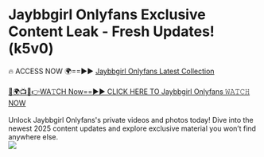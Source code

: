 # Jaybbgirl Onlyfans Exclusive Content Leak - Fresh Updates! (k5v0)

🔥 ACCESS NOW 🌍==►► <a href="https://tinyurl.com/kvy9nzfs" rel="nofollow">Jaybbgirl Onlyfans Latest Collection</a>
<br><br>
[🔴🌍📺📱👉WA𝚃CH Now==►► CLICK HERE TO Jaybbgirl Onlyfans 𝚆𝙰𝚃𝙲𝙷 NOW](https://tinyurl.com/kvy9nzfs)
<br><br>
Unlock Jaybbgirl Onlyfans's private videos and photos today! Dive into the newest 2025 content updates and explore exclusive material you won’t find anywhere else.
<br>
<a href="https://tinyurl.com/kvy9nzfs" rel="nofollow" data-target="animated-image.originalLink"><img src="https://camo.githubusercontent.com/8a4f000d20f83aca3bf7ec5f350d767afa0574a8a352519fd8cfa583a6f93a33/68747470733a2f2f692e696d6775722e636f6d2f644a486b345a712e676966" data-canonical-src="https://i.imgur.com/dJHk4Zq.gif" style="max-width: 100%; display: inline-block;" data-target="animated-image.originalImage"></a>
<br>
